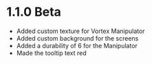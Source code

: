 # 1.1.0 Beta
- Added custom texture for Vortex Manipulator
- Added custom background for the screens
- Added a durability of 6 for the Manipulator
- Made the tooltip text red